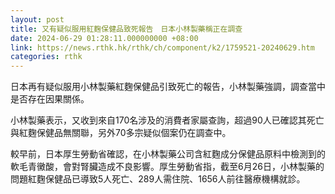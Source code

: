 ```yaml
---
layout: post
title: 又有疑似服用紅麴保健品致死報告　日本小林製藥稱正在調查
date: 2024-06-29 01:28:11.000000000 +08:00
link: https://news.rthk.hk/rthk/ch/component/k2/1759521-20240629.htm
categories: rthk
---
```


日本再有疑似服用小林製藥紅麴保健品引致死亡的報告，小林製藥強調，調查當中是否存在因果關係。

小林製藥表示，又收到來自170名涉及的消費者家屬查詢，超過90人已確認其死亡與紅麴保健品無關聯，另外70多宗疑似個案仍在調查中。

較早前，日本厚生勞動省確認，在小林製藥公司含紅麴成分保健品原料中檢測到的軟毛青黴酸，會對腎臟造成不良影響。厚生勞動省指，截至6月26日，小林製藥的問題紅麴保健品已導致5人死亡、289人需住院、1656人前往醫療機構就診。
